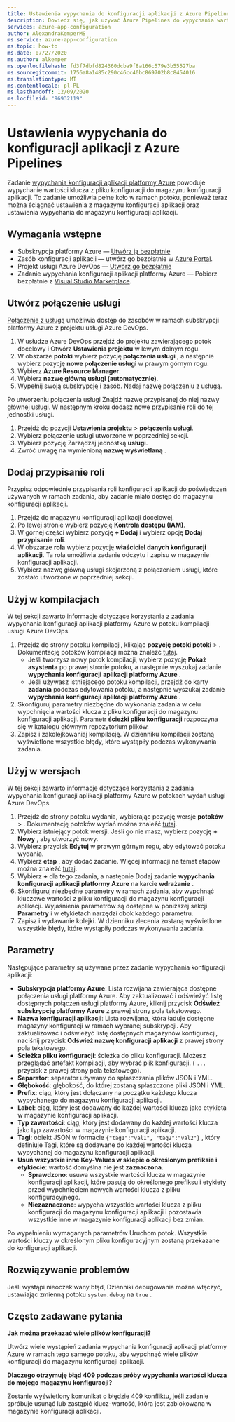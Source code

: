 ```yaml
---
title: Ustawienia wypychania do konfiguracji aplikacji z Azure Pipelines
description: Dowiedz się, jak używać Azure Pipelines do wypychania wartości klucza do magazynu konfiguracji aplikacji
services: azure-app-configuration
author: AlexandraKemperMS
ms.service: azure-app-configuration
ms.topic: how-to
ms.date: 07/27/2020
ms.author: alkemper
ms.openlocfilehash: fd3f7dbfd824360dcba9f8a166c579e3b55527ba
ms.sourcegitcommit: 1756a8a1485c290c46cc40bc869702b8c8454016
ms.translationtype: MT
ms.contentlocale: pl-PL
ms.lasthandoff: 12/09/2020
ms.locfileid: "96932119"
---
```

# <a name="push-settings-to-app-configuration-with-azure-pipelines"></a>Ustawienia wypychania do konfiguracji aplikacji z Azure Pipelines

Zadanie [wypychania konfiguracji aplikacji platformy Azure](https://marketplace.visualstudio.com/items?itemName=AzureAppConfiguration.azure-app-configuration-task-push) powoduje wypychanie wartości klucza z pliku konfiguracji do magazynu konfiguracji aplikacji. To zadanie umożliwia pełne koło w ramach potoku, ponieważ teraz można ściągnąć ustawienia z magazynu konfiguracji aplikacji oraz ustawienia wypychania do magazynu konfiguracji aplikacji.

## <a name="prerequisites"></a>Wymagania wstępne

- Subskrypcja platformy Azure — [Utwórz ją bezpłatnie](https://azure.microsoft.com/free/)
- Zasób konfiguracji aplikacji — utwórz go bezpłatnie w [Azure Portal](https://portal.azure.com).
- Projekt usługi Azure DevOps — [Utwórz go bezpłatnie](https://go.microsoft.com/fwlink/?LinkId=2014881)
- Zadanie wypychania konfiguracji aplikacji platformy Azure — Pobierz bezpłatnie z [Visual Studio Marketplace](https://marketplace.visualstudio.com/items?itemName=AzureAppConfiguration.azure-app-configuration-task-push).

## <a name="create-a-service-connection"></a>Utwórz połączenie usługi

[Połączenie z usługą](/azure/devops/pipelines/library/service-endpoints) umożliwia dostęp do zasobów w ramach subskrypcji platformy Azure z projektu usługi Azure DevOps.

1. W usłudze Azure DevOps przejdź do projektu zawierającego potok docelowy i Otwórz **Ustawienia projektu** w lewym dolnym rogu.
1. W obszarze **potoki** wybierz pozycję **połączenia usługi** , a następnie wybierz pozycję **nowe połączenie usługi** w prawym górnym rogu.
1. Wybierz **Azure Resource Manager**.
1. Wybierz **nazwę główną usługi (automatycznie)**.
1. Wypełnij swoją subskrypcję i zasób. Nadaj nazwę połączeniu z usługą.

Po utworzeniu połączenia usługi Znajdź nazwę przypisanej do niej nazwy głównej usługi. W następnym kroku dodasz nowe przypisanie roli do tej jednostki usługi.

1. Przejdź do pozycji **Ustawienia projektu**  >  **połączenia usługi**.
1. Wybierz połączenie usługi utworzone w poprzedniej sekcji.
1. Wybierz pozycję Zarządzaj jednostką **usługi**.
1. Zwróć uwagę na wymienioną **nazwę wyświetlaną** .

## <a name="add-role-assignment"></a>Dodaj przypisanie roli

Przypisz odpowiednie przypisania roli konfiguracji aplikacji do poświadczeń używanych w ramach zadania, aby zadanie miało dostęp do magazynu konfiguracji aplikacji.

1. Przejdź do magazynu konfiguracji aplikacji docelowej. 
1. Po lewej stronie wybierz pozycję **Kontrola dostępu (IAM)**.
1. W górnej części wybierz pozycję **+ Dodaj** i wybierz opcję **Dodaj przypisanie roli**.
1. W obszarze **rola** wybierz pozycję **właściciel danych konfiguracji aplikacji**. Ta rola umożliwia zadanie odczytu i zapisu w magazynie konfiguracji aplikacji. 
1. Wybierz nazwę główną usługi skojarzoną z połączeniem usługi, które zostało utworzone w poprzedniej sekcji.
  
## <a name="use-in-builds"></a>Użyj w kompilacjach

W tej sekcji zawarto informacje dotyczące korzystania z zadania wypychania konfiguracji aplikacji platformy Azure w potoku kompilacji usługi Azure DevOps.

1. Przejdź do strony potoku kompilacji, klikając **pozycję potoki potoki**  >  . Dokumentację potoków kompilacji można znaleźć [tutaj](/azure/devops/pipelines/create-first-pipeline?tabs=tfs-2018-2&view=azure-devops).
      - Jeśli tworzysz nowy potok kompilacji, wybierz pozycję **Pokaż asystenta** po prawej stronie potoku, a następnie wyszukaj zadanie **wypychania konfiguracji aplikacji platformy Azure** .
      - Jeśli używasz istniejącego potoku kompilacji, przejdź do karty **zadania** podczas edytowania potoku, a następnie wyszukaj zadanie **wypychania konfiguracji aplikacji platformy Azure** .
2. Skonfiguruj parametry niezbędne do wykonania zadania w celu wypchnięcia wartości klucza z pliku konfiguracji do magazynu konfiguracji aplikacji. Parametr **ścieżki pliku konfiguracji** rozpoczyna się w katalogu głównym repozytorium plików.
3. Zapisz i zakolejkowaniaj kompilację. W dzienniku kompilacji zostaną wyświetlone wszystkie błędy, które wystąpiły podczas wykonywania zadania.

## <a name="use-in-releases"></a>Użyj w wersjach

W tej sekcji zawarto informacje dotyczące korzystania z zadania wypychania konfiguracji aplikacji platformy Azure w potokach wydań usługi Azure DevOps.

1. Przejdź do strony potoku wydania, wybierając pozycję wersje **potoków**  >  . Dokumentację potoków wydań można znaleźć [tutaj](/azure/devops/pipelines/release?view=azure-devops).
1. Wybierz istniejący potok wersji. Jeśli go nie masz, wybierz pozycję **+ Nowy** , aby utworzyć nowy.
1. Wybierz przycisk **Edytuj** w prawym górnym rogu, aby edytować potoku wydania.
1. Wybierz **etap** , aby dodać zadanie. Więcej informacji na temat etapów można znaleźć [tutaj](/azure/devops/pipelines/release/environments?view=azure-devops).
1. Wybierz **+** dla tego zadania, a następnie Dodaj zadanie **wypychania konfiguracji aplikacji platformy Azure** na karcie **wdrażanie** .
1. Skonfiguruj niezbędne parametry w ramach zadania, aby wypchnąć kluczowe wartości z pliku konfiguracji do magazynu konfiguracji aplikacji. Wyjaśnienia parametrów są dostępne w poniższej sekcji **Parametry** i w etykietach narzędzi obok każdego parametru.
1. Zapisz i wydawanie kolejki. W dzienniku zlecenia zostaną wyświetlone wszystkie błędy, które wystąpiły podczas wykonywania zadania.

## <a name="parameters"></a>Parametry

Następujące parametry są używane przez zadanie wypychania konfiguracji aplikacji:

- **Subskrypcja platformy Azure**: Lista rozwijana zawierająca dostępne połączenia usługi platformy Azure. Aby zaktualizować i odświeżyć listę dostępnych połączeń usługi platformy Azure, kliknij przycisk **Odśwież subskrypcję platformy Azure** z prawej strony pola tekstowego.
- **Nazwa konfiguracji aplikacji**: Lista rozwijana, która ładuje dostępne magazyny konfiguracji w ramach wybranej subskrypcji. Aby zaktualizować i odświeżyć listę dostępnych magazynów konfiguracji, naciśnij przycisk **Odśwież nazwę konfiguracji aplikacji** z prawej strony pola tekstowego.
- **Ścieżka pliku konfiguracji**: ścieżka do pliku konfiguracji. Możesz przeglądać artefakt kompilacji, aby wybrać plik konfiguracji. ( `...` przycisk z prawej strony pola tekstowego).
- **Separator**: separator używany do spłaszczania plików JSON i YML.
- **Głębokość**: głębokość, do której zostaną spłaszczone pliki JSON i YML.
- **Prefix**: ciąg, który jest dołączany na początku każdego klucza wypychanego do magazynu konfiguracji aplikacji.
- **Label**: ciąg, który jest dodawany do każdej wartości klucza jako etykieta w magazynie konfiguracji aplikacji.
- **Typ zawartości**: ciąg, który jest dodawany do każdej wartości klucza jako typ zawartości w magazynie konfiguracji aplikacji.
- **Tagi**: obiekt JSON w formacie `{"tag1":"val1", "tag2":"val2"}` , który definiuje Tagi, które są dodawane do każdej wartości klucza wypychanej do magazynu konfiguracji aplikacji.
- **Usuń wszystkie inne Key-Values w sklepie o określonym prefiksie i etykiecie**: wartość domyślna nie jest **zaznaczona**.
  - **Sprawdzono**: usuwa wszystkie wartości klucza w magazynie konfiguracji aplikacji, które pasują do określonego prefiksu i etykiety przed wypchnięciem nowych wartości klucza z pliku konfiguracyjnego.
  - **Niezaznaczone**: wypycha wszystkie wartości klucza z pliku konfiguracji do magazynu konfiguracji aplikacji i pozostawia wszystkie inne w magazynie konfiguracji aplikacji bez zmian.

Po wypełnieniu wymaganych parametrów Uruchom potok. Wszystkie wartości kluczy w określonym pliku konfiguracyjnym zostaną przekazane do konfiguracji aplikacji.

## <a name="troubleshooting"></a>Rozwiązywanie problemów

Jeśli wystąpi nieoczekiwany błąd, Dzienniki debugowania można włączyć, ustawiając zmienną potoku `system.debug` na `true` .

## <a name="faq"></a>Często zadawane pytania

**Jak można przekazać wiele plików konfiguracji?**

Utwórz wiele wystąpień zadania wypychania konfiguracji aplikacji platformy Azure w ramach tego samego potoku, aby wypchnąć wiele plików konfiguracji do magazynu konfiguracji aplikacji.

**Dlaczego otrzymuję błąd 409 podczas próby wypychania wartości klucza do mojego magazynu konfiguracji?**

Zostanie wyświetlony komunikat o błędzie 409 konfliktu, jeśli zadanie spróbuje usunąć lub zastąpić klucz-wartość, która jest zablokowana w magazynie konfiguracji aplikacji.
